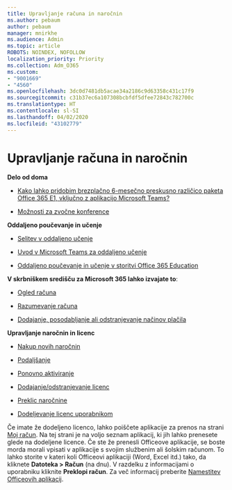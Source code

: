 ```yaml
---
title: Upravljanje računa in naročnin
ms.author: pebaum
author: pebaum
manager: mnirkhe
ms.audience: Admin
ms.topic: article
ROBOTS: NOINDEX, NOFOLLOW
localization_priority: Priority
ms.collection: Adm_O365
ms.custom:
- "9001669"
- "4560"
ms.openlocfilehash: 3dc0d7481db5acae34a2186c9d63358c431c17f9
ms.sourcegitcommit: c31b37ec6a107308bcbfdf5dfee72843c782700c
ms.translationtype: HT
ms.contentlocale: sl-SI
ms.lasthandoff: 04/02/2020
ms.locfileid: "43102779"
---
```

# <a name="manage-your-account-and-subscriptions"></a>Upravljanje računa in naročnin

**Delo od doma**
- [Kako lahko pridobim brezplačno 6-mesečno preskusno različico paketa Office 365 E1, vključno z aplikacijo Microsoft Teams?](https://docs.microsoft.com/MicrosoftTeams/e1-trial-license)

- [Možnosti za zvočne konference](https://docs.microsoft.com/alchemyinsights/options-for-audio-conferencing)

**Oddaljeno poučevanje in učenje**

- [Selitev v oddaljeno učenje](https://www.microsoft.com/education/remote-learning)

- [Uvod v Microsoft Teams za oddaljeno učenje](https://docs.microsoft.com/MicrosoftTeams/remote-learning-edu)

- [Oddaljeno poučevanje in učenje v storitvi Office 365 Education](https://docs.microsoft.com/MicrosoftTeams/remote-learning-edu)

**V skrbniškem središču za Microsoft 365 lahko izvajate to**: 

- [Ogled računa](https://docs.microsoft.com/microsoft-365/commerce/billing-and-payments/view-your-bill-or-invoice) 

- [Razumevanje računa](https://docs.microsoft.com/microsoft-365/commerce/billing-and-payments/understand-your-invoice)

- [Dodajanje, posodabljanje ali odstranjevanje načinov plačila](https://docs.microsoft.com/microsoft-365/commerce/billing-and-payments/add-update-or-remove-credit-card-or-bank-account)

**Upravljanje naročnin in licenc** 

- [Nakup novih naročnin](https://docs.microsoft.com/microsoft-365/commerce/subscriptions/upgrade-to-different-plan)

- [Podaljšanje](https://docs.microsoft.com/microsoft-365/commerce/subscriptions/renew-your-subscription) 

- [Ponovno aktiviranje](https://docs.microsoft.com/microsoft-365/commerce/subscriptions/reactivate-your-subscription)

- [Dodajanje/odstranjevanje licenc](https://docs.microsoft.com/microsoft-365/commerce/licenses/buy-licenses)

- [Preklic naročnine](https://docs.microsoft.com/microsoft-365/commerce/subscriptions/cancel-your-subscription)

- [Dodeljevanje licenc uporabnikom](https://docs.microsoft.com/microsoft-365/admin/manage/assign-licenses-to-users)

Če imate že dodeljeno licenco, lahko poiščete aplikacije za prenos na strani [Moj račun](https://portal.office.com/account/#installs). Na tej strani je na voljo seznam aplikacij, ki jih lahko prenesete glede na dodeljene licence. Če ste že prenesli Officeove aplikacije, se boste morda morali vpisati v aplikacije s svojim službenim ali šolskim računom. To lahko storite v kateri koli Officeovi aplikaciji (Word, Excel itd.) tako, da kliknete **Datoteka > Račun** (na dnu). V razdelku z informacijami o uporabniku kliknite **Preklopi račun**. Za več informacij preberite [Namestitev Officeovih aplikacij](https://docs.microsoft.com/microsoft-365/admin/setup/install-applications). 
